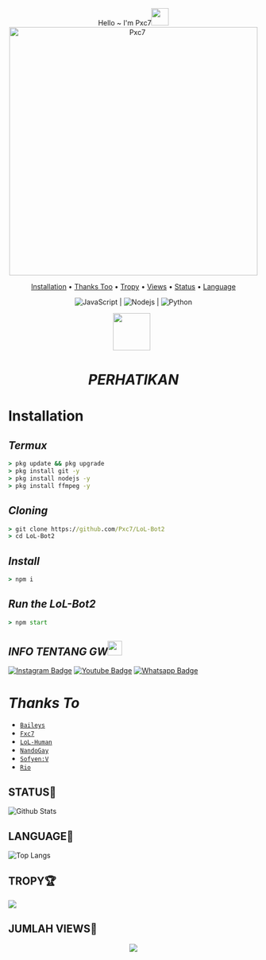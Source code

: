 <div align="center">
Hello ~ I'm Pxc7<img src="https://github.com/TheDudeThatCode/TheDudeThatCode/blob/master/Assets/Hi.gif" width="35px">
<img src="https://i.ibb.co/GQcDxdZ/IMG-20210329-WA0485.jpg" alt="Pxc7" width="500" />
<p align="center">
  <a href="https://github.com/Pxc7/LoL-Bot2#installation">Installation</a> •
  <a href="https://github.com/Pxc7/LoL-Bot2#thanks-to">Thanks Too</a> •
  <a href="https://github.com/Pxc7/LoL-Bot2#TROPY">Tropy</a> •
  <a href="https://github.com/Pxc7/LoL-Bot2#JUMLAH-VIEWS">Views</a> •
  <a href="https://github.com/Pxc7/LoL-Bot2#STATUS">Status</a> •
  <a href="https://github.com/Pxc7/LoL-Bot2#LANGUAGE">Language</a> 
</p>

![JavaScript](https://img.shields.io/badge/-JavaScript-black?style=flat-square&logo=javascript) |
![Nodejs](https://img.shields.io/badge/-Nodejs-black?style=flat-square&logo=Node.js) |
![Python](https://img.shields.io/badge/-Python-black?style=flat-square&logo=Python)

<p align="center">
<a href="https://youtube.com/channel/UC85BV5PuFNdhEF1JIR6mKjw"><img height="75" src="https://i.ibb.co/fxgb1JS/472b4d8d3ab7fcc3be2fc0e8353a5350.png"></a>&nbsp;&nbsp;
</p>

# _**PERHATIKAN**_
</div>

# Installation

##  _Termux_
```cmd
> pkg update && pkg upgrade
> pkg install git -y
> pkg install nodejs -y
> pkg install ffmpeg -y
```

## _Cloning_
```cmd
> git clone https://github.com/Pxc7/LoL-Bot2
> cd LoL-Bot2
```

## _Install_
```cmd
> npm i
```

## _Run the LoL-Bot2_
```cmd
> npm start
```

## _INFO TENTANG GW_<img src="https://github.com/TheDudeThatCode/TheDudeThatCode/blob/master/Assets/powerup.gif" width="29px">
[![Instagram Badge](https://img.shields.io/badge/-dokidokinime-purple?style=flat-square&logo=instagram&logoColor=white&link=https://instagram.com/dokidokinime/)](https://instagram.com/dokidokinime)
[![Youtube Badge](https://img.shields.io/badge/-Mr.A43G-darkred?style=flat-square&logo=youtube&logoColor=white&link=https://youtube.com/channel/UC85BV5PuFNdhEF1JIR6mKjw)](https://youtube.com/channel/UC85BV5PuFNdhEF1JIR6mKjw)
[![Whatsapp Badge](https://img.shields.io/badge/-Riu-darkgreen?style=flat-square&logo=whatsapp&logoColor=white&link=https://wa.me/62814622392081)](https://wa.me/62814622392081)


# *Thanks To*
* [`Baileys`](https://github.com/adiwajshing/Baileys)
* [`Fxc7`](https://github.com/Fxc7)
* [`LoL-Human`](https://github.com/LoL-Human)
* [`NandoGay`](https://github.com/Arnando456)
* [`Sofyen:V`](https://github.com/SofyanAMV09)
* [`Rio`](https://github.com/ItzRio-Bruh)

## STATUS🎌
![Github Stats](https://github-readme-stats.vercel.app/api?username=Pxc7&count_private=true&show_icons=true&include_all_commits=true)

## LANGUAGE📄
![Top Langs](https://github-readme-stats.vercel.app/api/top-langs/?username=Pxc7&count_private=true&show_icons=true&theme=radical)

## TROPY🏆
![](https://github-profile-trophy.vercel.app/?username=Pxc7&row=2&column=3&layout=compact&theme=onedark)

## JUMLAH VIEWS👀
<p align="center">
  <img src="https://komarev.com/ghpvc/?username=Pxc7&label=VIEW&style=flat-square&color=orange" />
</p>
